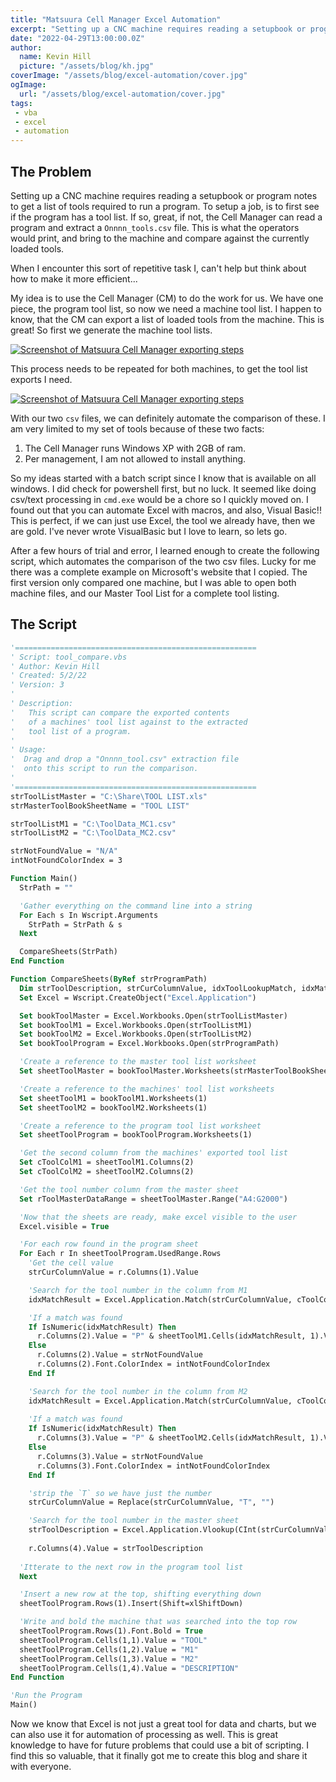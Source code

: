 ```yaml
---
title: "Matsuura Cell Manager Excel Automation"
excerpt: "Setting up a CNC machine requires reading a setupbook or program notes to get a list of tools required to run a program. To setup a job, is to first see if the program has a tool list. If so, great, if not, the Cell Manager can read a program and extract a 'Onnnn_tools.csv' file. This is what the operators would print, and bring to the machine and compare against the currently loaded tools."
date: "2022-04-29T13:00:00.0Z"
author:
  name: Kevin Hill
  picture: "/assets/blog/kh.jpg"
coverImage: "/assets/blog/excel-automation/cover.jpg"
ogImage:
  url: "/assets/blog/excel-automation/cover.jpg"
tags:
 - vba
 - excel
 - automation
---
```

## The Problem

Setting up a CNC machine requires reading a setupbook or program notes to get a list of tools required to run a program. To setup a job, is to first see if the program has a tool list. If so, great, if not, the Cell Manager can read a program and extract a `Onnnn_tools.csv` file. This is what the operators would print, and bring to the machine and compare against the currently loaded tools.

When I encounter this sort of repetitive task I, can't help but think about how to make it more efficient...

My idea is to use the Cell Manager (CM) to do the work for us. We have one piece, the program tool list, so now we need a machine tool list. I happen to know, that the CM can export a list of loaded tools from the machine. This is great! So first we generate the machine tool lists.

[![Screenshot of Matsuura Cell Manager exporting steps](/assets/blog/excel-automation/step1.jpg)](/assets/blog/excel-automation/step1.jpg)

This process needs to be repeated for both machines, to get the tool list exports I need.

[![Screenshot of Matsuura Cell Manager exporting steps](/assets/blog/excel-automation/step2.jpg)](/assets/blog/excel-automation/step2.jpg)

With our two `csv` files, we can definitely automate the comparison of these. I am very limited to my set of tools because of these two facts:

 1. The Cell Manager runs Windows XP with 2GB of ram.
 2. Per management, I am not allowed to install anything.

So my ideas started with a batch script since I know that is available on all windows. I did check for powershell first, but no luck. It seemed like doing csv/text processing in `cmd.exe` would be a chore so I quickly moved on. I found out that you can automate Excel with macros, and also, Visual Basic!! This is perfect, if we can just use Excel, the tool we already have, then we are gold. I've never wrote VisualBasic but I love to learn, so lets go.

After a few hours of trial and error, I learned enough to create the following script, which automates the comparison of the two csv files. Lucky for me there was a complete example on Microsoft's website that I copied. The first version only compared one machine, but I was able to open both machine files, and our Master Tool List for a complete tool listing.  

## The Script

```vb
'======================================================
' Script: tool_compare.vbs
' Author: Kevin Hill
' Created: 5/2/22
' Version: 3
'
' Description:
'   This script can compare the exported contents
'   of a machines' tool list against to the extracted
'   tool list of a program.
'
' Usage:
'  Drag and drop a "Onnnn_tool.csv" extraction file
'  onto this script to run the comparison.
'
'======================================================
strToolListMaster = "C:\Share\TOOL LIST.xls"
strMasterToolBookSheetName = "TOOL LIST"

strToolListM1 = "C:\ToolData_MC1.csv"
strToolListM2 = "C:\ToolData_MC2.csv"

strNotFoundValue = "N/A"
intNotFoundColorIndex = 3

Function Main()
  StrPath = ""

  'Gather everything on the command line into a string
  For Each s In Wscript.Arguments
    StrPath = StrPath & s
  Next

  CompareSheets(StrPath)
End Function

Function CompareSheets(ByRef strProgramPath)
  Dim strToolDescription, strCurColumnValue, idxToolLookupMatch, idxMatchResult
  Set Excel = Wscript.CreateObject("Excel.Application")

  Set bookToolMaster = Excel.Workbooks.Open(strToolListMaster)
  Set bookToolM1 = Excel.Workbooks.Open(strToolListM1)
  Set bookToolM2 = Excel.Workbooks.Open(strToolListM2)
  Set bookToolProgram = Excel.Workbooks.Open(strProgramPath)

  'Create a reference to the master tool list worksheet
  Set sheetToolMaster = bookToolMaster.Worksheets(strMasterToolBookSheetName)

  'Create a reference to the machines' tool list worksheets
  Set sheetToolM1 = bookToolM1.Worksheets(1)
  Set sheetToolM2 = bookToolM2.Worksheets(1)

  'Create a reference to the program tool list worksheet
  Set sheetToolProgram = bookToolProgram.Worksheets(1)

  'Get the second column from the machines' exported tool list
  Set cToolColM1 = sheetToolM1.Columns(2)
  Set cToolColM2 = sheetToolM2.Columns(2)

  'Get the tool number column from the master sheet
  Set rToolMasterDataRange = sheetToolMaster.Range("A4:G2000")

  'Now that the sheets are ready, make excel visible to the user
  Excel.visible = True

  'For each row found in the program sheet
  For Each r In sheetToolProgram.UsedRange.Rows
    'Get the cell value
    strCurColumnValue = r.Columns(1).Value

    'Search for the tool number in the column from M1
    idxMatchResult = Excel.Application.Match(strCurColumnValue, cToolColM1, 0)

    'If a match was found
    If IsNumeric(idxMatchResult) Then
      r.Columns(2).Value = "P" & sheetToolM1.Cells(idxMatchResult, 1).Value
    Else
      r.Columns(2).Value = strNotFoundValue
      r.Columns(2).Font.ColorIndex = intNotFoundColorIndex
    End If

    'Search for the tool number in the column from M2
    idxMatchResult = Excel.Application.Match(strCurColumnValue, cToolColM2, 0)
 
    'If a match was found
    If IsNumeric(idxMatchResult) Then
      r.Columns(3).Value = "P" & sheetToolM2.Cells(idxMatchResult, 1).Value
    Else
      r.Columns(3).Value = strNotFoundValue
      r.Columns(3).Font.ColorIndex = intNotFoundColorIndex
    End If

    'strip the `T` so we have just the number
    strCurColumnValue = Replace(strCurColumnValue, "T", "")

    'Search for the tool number in the master sheet
    strToolDescription = Excel.Application.Vlookup(CInt(strCurColumnValue), rToolMasterDataRange, 7)
  
    r.Columns(4).Value = strToolDescription
  
  'Itterate to the next row in the program tool list
  Next

  'Insert a new row at the top, shifting everything down
  sheetToolProgram.Rows(1).Insert(Shift=xlShiftDown)

  'Write and bold the machine that was searched into the top row
  sheetToolProgram.Rows(1).Font.Bold = True
  sheetToolProgram.Cells(1,1).Value = "TOOL"
  sheetToolProgram.Cells(1,2).Value = "M1"
  sheetToolProgram.Cells(1,3).Value = "M2"
  sheetToolProgram.Cells(1,4).Value = "DESCRIPTION"
End Function

'Run the Program
Main()
```

Now we know that Excel is not just a great tool for data and charts, but we can also use it for automation of processing as well. This is great knowledge to have for future problems that could use a bit of scripting. I find this so valuable, that it finally got me to create this blog and share it with everyone.
